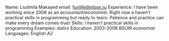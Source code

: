 Name: Liudmila Makayed
email: funlife@inbox.ru
Experience: I have been working since 2008 as an accountant/economist. Right now a haven't practical skills in programming but ready to learn. Patience and practice can make every dream comes true/
Skills: I haven't practical skills in programming
Examples: *italics*
Education: 2003-2008 BSUIR economist
Languages: English A2
